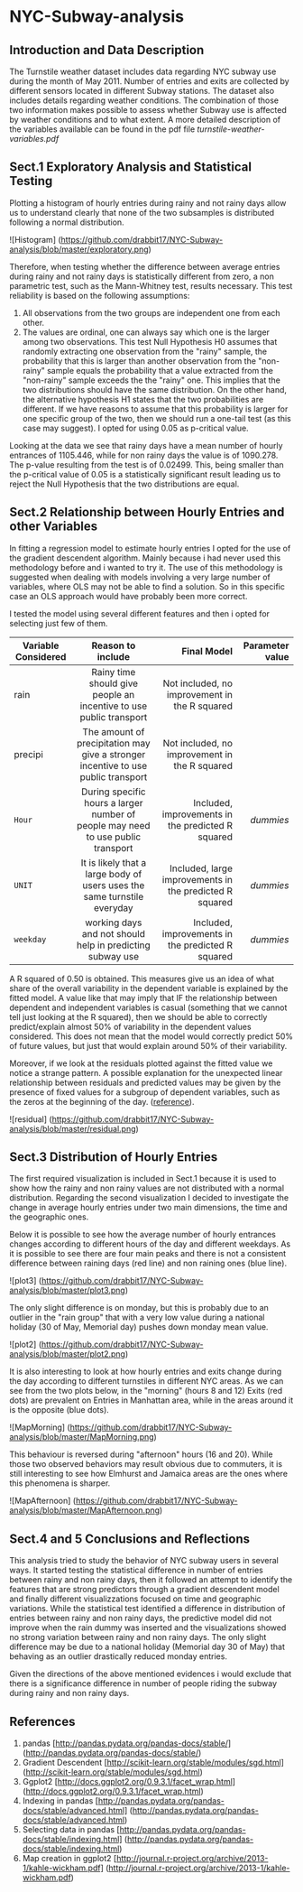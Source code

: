 # NYC-Subway-analysis

## Introduction and Data Description

The Turnstile weather dataset includes data regarding NYC subway use during the month of May 2011. Number of entries and exits are collected by different sensors located in different Subway stations. The dataset also includes details regarding weather conditions. The combination of those two information makes possible to assess whether Subway use is affected by weather conditions and to what extent. A more detailed description of the variables available can be found in the pdf file *turnstile-weather-variables.pdf*

## Sect.1 Exploratory Analysis and Statistical Testing 

Plotting a histogram of hourly entries during rainy and not rainy days allow us to understand clearly that none of the two subsamples is distributed following a normal distribution.

![Histogram]
(https://github.com/drabbit17/NYC-Subway-analysis/blob/master/exploratory.png)

Therefore, when testing whether the difference between average entries during rainy and not rainy days is statistically different from zero, a non parametric test, such as the Mann-Whitney test, results necessary. This test reliability is based on the following assumptions:
1. All observations from the two groups are independent one from each other.
2. The values are ordinal, one can always say which one is the larger among two observations.
This test Null Hypothesis H0 assumes that randomly extracting one observation from the "rainy" sample, the probability that this is larger than another observation from the "non-rainy" sample equals the probability that a value extracted from the "non-rainy" sample exceeds the the "rainy" one. This implies that the two distributions should have the same distribution.
On the other hand, the alternative hypothesis H1 states that the two probabilities are different. 
If we have reasons to assume that this probability is larger for one specific group of the two, then we should run a one-tail test (as this case may suggest). I opted for using 0.05 as p-critical value.

Looking at the data we see that rainy days have a mean number of hourly entrances of 1105.446, while for non rainy days the value is of 1090.278. The p-value resulting from the test is of 0.02499. This, being smaller than the p-critical value of 0.05 is a statistically significant result leading us to reject the Null Hypothesis that the two distributions are equal.

## Sect.2 Relationship between Hourly Entries and other Variables

In fitting a regression model to estimate hourly entries I opted for the use of the gradient descendent algorithm. Mainly because i had never used this methodology before and i wanted to try it. The use of this methodology is suggested when dealing with models involving a very large number of variables, where OLS may not be able to find a solution. So in this specific case an OLS approach would have probably been more correct.

I tested the model using several different features and then i opted for selecting just few of them. 

| Variable Considered   | Reason to include              | Final Model                  | Parameter value |
| --------------------- |:------------------------------:| ----------------------------:|----------------------------:|
| rain  | Rainy time should give people an incentive to use public transport | Not included, no improvement in the R squared||
| precipi | The amount of precipitation may give a stronger incentive to use public transport | Not included, no improvement in the R squared||
| `Hour` | During specific hours a larger number of people may need to use public transport| Included, improvements in the predicted R squared |*dummies*|
| `UNIT` | It is likely that a large body of users uses the same turnstile everyday | Included, large improvements in the predicted R squared|*dummies*|
| `weekday` | working days and not should help in predicting subway use | Included, improvements in the predicted R squared|*dummies*|

A R squared of 0.50 is obtained. This measures give us an idea of what share of the overall variability in the dependent variable is explained by the fitted model. A value like that may imply that IF the relationship between dependent and independent variables is casual (something that we cannot tell just looking at the R squared), then we should be able to correctly predict/explain almost 50% of variability in the dependent values considered. This does not mean that the model would correctly predict 50% of future values, but just that would explain around 50% of their variability. 

Moreover, if we look at the residuals plotted against the fitted value we notice a strange pattern. A possible explanation for the unexpected linear relationship between residuals and predicted values may be given by the presence of fixed values for a subgroup of dependent variables, such as the zeros at the beginning of the day. ([reference](http://stats.stackexchange.com/questions/33165/diagonal-lines-in-residuals-vs-fitted-values-plot-for-multiple-regression)).

![residual]
(https://github.com/drabbit17/NYC-Subway-analysis/blob/master/residual.png)

## Sect.3 Distribution of Hourly Entries

The first required visualization is included in Sect.1 because it is used to show how the rainy and non rainy values are not distributed with a normal distribution. Regarding the second visualization I decided to investigate the change in average hourly entries under two main dimensions, the time and the geographic ones. 

Below it is possible to see how the average number of hourly entrances changes according to different hours of the day and different weekdays. As it is possible to see there are four main peaks and there is not a consistent difference between raining days (red line) and non raining ones (blue line). 

![plot3]
(https://github.com/drabbit17/NYC-Subway-analysis/blob/master/plot3.png)

The only slight difference is on monday, but this is probably due to an outlier in the "rain group" that with a very low value during a national holiday (30 of May, Memorial day) pushes down monday mean value.

![plot2]
(https://github.com/drabbit17/NYC-Subway-analysis/blob/master/plot2.png)

It is also interesting to look at how hourly entries and exits change during the day according to different turnstiles in different NYC areas. As we can see from the two plots below, in the "morning" (hours 8 and 12) Exits (red dots) are prevalent on Entries in Manhattan area, while in the areas around it is the opposite (blue dots). 

![MapMorning]
(https://github.com/drabbit17/NYC-Subway-analysis/blob/master/MapMorning.png)

This behaviour is reversed during "afternoon" hours (16 and 20). While those two observed behaviors may result obvious due to commuters, it is still interesting to see how Elmhurst and Jamaica areas are the ones where this phenomena is sharper.

![MapAfternoon]
(https://github.com/drabbit17/NYC-Subway-analysis/blob/master/MapAfternoon.png)

## Sect.4 and 5 Conclusions and Reflections

This analysis tried to study the behavior of NYC subway users in several ways. It started testing the statistical difference in number of entries between rainy and non rainy days, then it followed an attempt to identify the features that are strong predictors through a gradient descendent model and finally different visualizzations focused on time and geographic variations. While the statistical test identified a difference in distribution of entries between rainy and non rainy days, the predictive model did not improve when the rain dummy was inserted and the visualizations showed no strong variation between rainy and non rainy days. The only slight difference may be due to a national holiday (Memorial day 30 of May) that behaving as an outlier drastically reduced monday entries.

Given the directions of the above mentioned evidences i would exclude that there is a significance difference in number of people riding the subway during rainy and non rainy days.

## References

1. pandas [http://pandas.pydata.org/pandas-docs/stable/] (http://pandas.pydata.org/pandas-docs/stable/)
2. Gradient Descendent [http://scikit-learn.org/stable/modules/sgd.html] (http://scikit-learn.org/stable/modules/sgd.html)
3. Ggplot2 [http://docs.ggplot2.org/0.9.3.1/facet_wrap.html] (http://docs.ggplot2.org/0.9.3.1/facet_wrap.html)
4. Indexing in pandas [http://pandas.pydata.org/pandas-docs/stable/advanced.html] (http://pandas.pydata.org/pandas-docs/stable/advanced.html)
5. Selecting data in pandas [http://pandas.pydata.org/pandas-docs/stable/indexing.html] (http://pandas.pydata.org/pandas-docs/stable/indexing.html)
6. Map creation in ggplot2 [http://journal.r-project.org/archive/2013-1/kahle-wickham.pdf] (http://journal.r-project.org/archive/2013-1/kahle-wickham.pdf)
